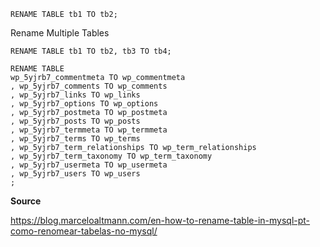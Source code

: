 ```mysql
RENAME TABLE tb1 TO tb2;
```
Rename Multiple Tables
```mysql
RENAME TABLE tb1 TO tb2, tb3 TO tb4;
```

```mysql
RENAME TABLE
wp_5yjrb7_commentmeta TO wp_commentmeta
, wp_5yjrb7_comments TO wp_comments
, wp_5yjrb7_links TO wp_links
, wp_5yjrb7_options TO wp_options
, wp_5yjrb7_postmeta TO wp_postmeta
, wp_5yjrb7_posts TO wp_posts
, wp_5yjrb7_termmeta TO wp_termmeta
, wp_5yjrb7_terms TO wp_terms
, wp_5yjrb7_term_relationships TO wp_term_relationships
, wp_5yjrb7_term_taxonomy TO wp_term_taxonomy
, wp_5yjrb7_usermeta TO wp_usermeta
, wp_5yjrb7_users TO wp_users
;
```

**Source**

https://blog.marceloaltmann.com/en-how-to-rename-table-in-mysql-pt-como-renomear-tabelas-no-mysql/



